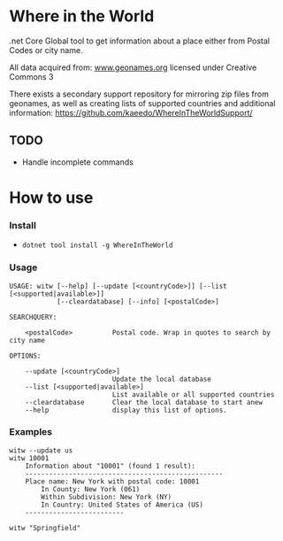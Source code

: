 # Where in the World
.net Core Global tool to get information about a place either from Postal Codes or city name.

All data acquired from: www.geonames.org licensed under Creative Commons 3

There exists a secondary support repository for mirroring zip files from geonames, as well as creating lists of supported countries and additional information: https://github.com/kaeedo/WhereInTheWorldSupport/

## TODO
* Handle incomplete commands

# How to use

### Install
* `dotnet tool install -g WhereInTheWorld`

### Usage

	USAGE: witw [--help] [--update [<countryCode>]] [--list [<supported|available>]]
				[--cleardatabase] [--info] [<postalCode>]

	SEARCHQUERY:

		<postalCode>          Postal code. Wrap in quotes to search by city name

	OPTIONS:

		--update [<countryCode>]
							  Update the local database
		--list [<supported|available>]
							  List available or all supported countries
		--cleardatabase       Clear the local database to start anew
		--help                display this list of options.



### Examples

    witw --update us
	witw 10001
		Information about "10001" (found 1 result):
		--------------------------------------------------
		Place name: New York with postal code: 10001
			In County: New York (061)
			Within Subdivision: New York (NY)
			In Country: United States of America (US)
		-------------------------

	witw "Springfield"
